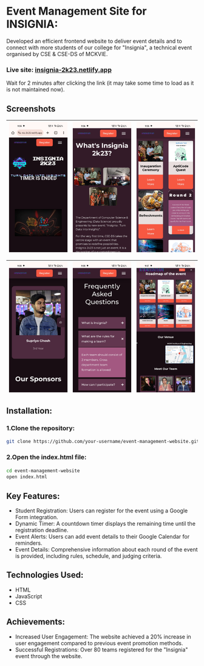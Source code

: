 # Event Management Site for INSIGNIA:
Developed an efficient frontend website to deliver event details and to connect with more students of our college for "Insignia", a technical event organised by CSE & CSE-DS of MCKVIE.   

### Live site: [insignia-2k23.netlify.app](https://insignia-2k23.netlify.app/)
Wait for 2 minutes after clicking the link (it may take some time to load as it is not maintained now).

## Screenshots
| ![](assets/scr1.jpg) | ![](assets/scr2.jpg) | ![](assets/scr3.jpg) |
| :-------------: | :-------------: | :-------------:  |

| ![](assets/scr4.jpg) | ![](assets/scr5.jpg) | ![](assets/scr6.jpg) |
| :-------------: | :-------------: | :-------------:  |

## Installation:
### 1.Clone the repository:
```bash
git clone https://github.com/your-username/event-management-website.git
```

### 2.Open the index.html file:
```bash
cd event-management-website
open index.html
```

## Key Features:
* Student Registration: Users can register for the event using a Google Form integration.
* Dynamic Timer: A countdown timer displays the remaining time until the registration deadline.
* Event Alerts: Users can add event details to their Google Calendar for reminders.
* Event Details: Comprehensive information about each round of the event is provided, including rules, schedule, and judging criteria.

## Technologies Used:
* HTML
* JavaScript
* CSS

## Achievements:
* Increased User Engagement: The website achieved a 20% increase in user engagement compared to previous event promotion methods.
* Successful Registrations: Over 80 teams registered for the "Insignia" event through the website.
